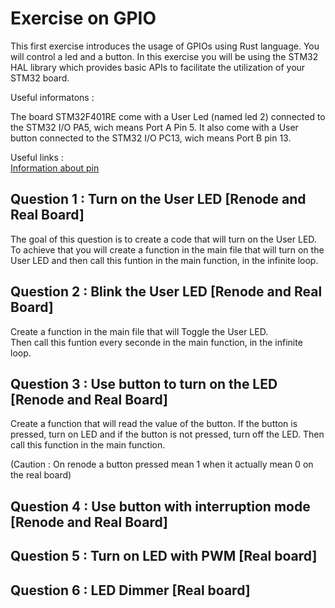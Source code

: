 # Exercise on GPIO

This first exercise introduces the usage of GPIOs using Rust language.
You will control a led and a button.
In this exercise you will be using the STM32 HAL library which provides basic APIs to facilitate the utilization of your STM32 board.

Useful informatons :

The board STM32F401RE come with a User Led (named led 2) connected to the STM32 I/O PA5, wich means Port A Pin 5.
It also come with a User button connected to the STM32 I/O PC13, wich means Port B pin 13.

Useful links :  
[Information about pin](https://os.mbed.com/platforms/ST-Nucleo-F401RE/)  

## Question 1 : Turn on the User LED [Renode and Real Board]

The goal of this question is to create a code that will turn on the User LED.  
To achieve that you will create a function in the main file that will turn on the User LED and then call this funtion in the main function, in the infinite loop.

## Question 2 : Blink the User LED [Renode and Real Board]

Create a function in the main file that will Toggle the User LED.  
Then call this funtion every seconde in the main function, in the infinite loop.

## Question 3 : Use button to turn on the LED [Renode and Real Board]

Create a function that will read the value of the button.
If the button is pressed, turn on LED and if the button is not pressed, turn off the LED.
Then call this function in the main function.

(Caution : On renode a button pressed mean 1 when it actually mean 0 on the real board)

## Question 4 : Use button with interruption mode [Renode and Real Board]

## Question 5 : Turn on LED with PWM [Real board]

## Question 6 : LED Dimmer [Real board]

